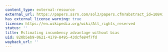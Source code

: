```yaml
---
content_type: external-resource
external_url: https://papers.ssrn.com/sol3/papers.cfm?abstract_id=1084180
has_external_license_warning: true
license: https://en.wikipedia.org/wiki/All_rights_reserved
status: ''
title: Estimating incumbency advantage without bias
uid: 820b5eb9-0621-4179-8495-43dcfe84f7fd
wayback_url: ''
---
```

